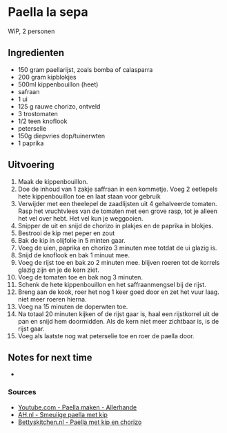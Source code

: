 # Paella la sepa

WiP, 2 personen

## Ingredienten

* 150 gram paellarijst, zoals bomba of calasparra
* 200 gram kipblokjes
* 500ml kippenbouillon (heet)
* safraan
* 1 ui
* 125 g rauwe chorizo, ontveld
* 3 trostomaten
* 1/2 teen knoflook
* peterselie
* 150g diepvries dop/tuinerwten
* 1 paprika


## Uitvoering

1. Maak de kippenbouillon.
2. Doe de inhoud van 1 zakje saffraan in een kommetje. Voeg 2 eetlepels hete kippenbouillon toe en laat staan voor gebruik
3. Verwijder met een theelepel de zaadlijsten uit 4 gehalveerde tomaten. Rasp het vruchtvlees van de tomaten met een grove rasp, tot je alleen het vel over hebt. Het vel kun je weggooien.
4. Snipper de uit en snijd de chorizo in plakjes en de paprika in blokjes.
5. Bestrooi de kip met peper en zout
6. Bak de kip in olijfolie in 5 minten gaar.
7. Voeg de uien, paprika en chorizo 3 minuten mee totdat de ui glazig is.
8. Snijd de knoflook en bak 1 minuut mee.
9. Voeg de rijst toe en bak zo 2 minuten mee. blijven roeren tot de korrels glazig zijn en je de kern ziet.
10. Voeg de tomaten toe en bak nog 3 minuten.
11. Schenk de hete kippenbouillon en het saffraanmengsel bij de rijst.
12. Breng aan de kook, roer het nog 1 keer goed door en zet het vuur laag. niet meer roeren hierna.
13. Voeg na 15 minuten de doperwten toe.
14. Na totaal 20 minuten kijken of de rijst gaar is, haal een rijstkorrel uit de pan en snijd hem doormidden. Als de kern niet meer zichtbaar is, is de rijst gaar.
15. Voeg als laatste nog wat peterselie toe en roer de paella door.

## Notes for next time

*

### Sources

* [Youtube.com - Paella maken - Allerhande](https://www.youtube.com/watch?v=kT4qLpYqm3I)
* [AH.nl - Smeui­i­ge pa­el­la met kip](https://www.ah.nl/allerhande/recept/R-R824336/smeuiige-paella-met-kip)
* [Bettyskitchen.nl - Paella met kip en chorizo](https://bettyskitchen.nl/paella-met-kip-chorizo/)